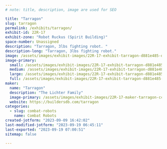 ```yaml
---
# note: title, description, image are used for SEO

title: "Tarragon"
slug: tarragon
permalink: /exhibits/tarragon/
exhibit-id: 22R-17
exhibit-zone: "Robot Ruckus (Spirit Building)"
space-number: Unassigned
description: "Tarragon, 3lbs fighting robot. "
description-long: "Tarragon, 3lbs fighting robot."
image: /assets/images/exhibit-images/22R-17-exhibit-tarragon-d881e485-d5c4-42c6-b9a4-69d9c115b88d-large.jpeg
image-primary: 
  small: /assets/images/exhibit-images/22R-17-exhibit-tarragon-d881e485-d5c4-42c6-b9a4-69d9c115b88d-small.jpeg
  medium: /assets/images/exhibit-images/22R-17-exhibit-tarragon-d881e485-d5c4-42c6-b9a4-69d9c115b88d-medium.jpeg
  large: /assets/images/exhibit-images/22R-17-exhibit-tarragon-d881e485-d5c4-42c6-b9a4-69d9c115b88d-large.jpeg
  full: /assets/images/exhibit-images/22R-17-exhibit-tarragon-d881e485-d5c4-42c6-b9a4-69d9c115b88d-full.jpeg
maker: 
  name: "Tarragon"
  description: "The Lichter Family"
  image-primary: /assets/images/exhibit-images/22R-17-maker-tarragon-cc7f545b-0470-4788-b52d-1c46db1d4294-medium.jpeg
  website: https://buildersdb.com/tarragon
categories: 
  - slug: combat-robots
    name: Combat Robots
created-jotform: "2023-09-09 16:42:02"
last-modified-jotform: "2023-09-19 06:45:11"
last-exported: "2023-09-19 07:00:51"
sitemap: false

---
```

